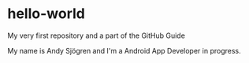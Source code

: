 # hello-world
My very first repository and a part of the GitHub Guide

My name is Andy Sjögren and I'm a Android App Developer in progress.
